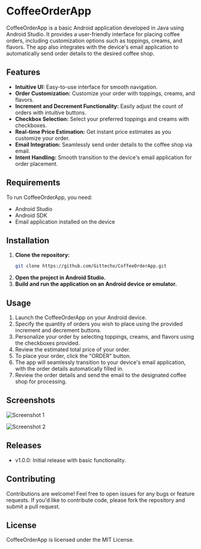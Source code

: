 # CoffeeOrderApp

CoffeeOrderApp is a basic Android application developed in Java using Android Studio. It provides a user-friendly interface for placing coffee orders, including customization options such as toppings, creams, and flavors. The app also integrates with the device's email application to automatically send order details to the desired coffee shop.

## Features

- **Intuitive UI:** Easy-to-use interface for smooth navigation.
- **Order Customization:** Customize your order with toppings, creams, and flavors.
- **Increment and Decrement Functionality:** Easily adjust the count of orders with intuitive buttons.
- **Checkbox Selection:** Select your preferred toppings and creams with checkboxes.
- **Real-time Price Estimation:** Get instant price estimates as you customize your order.
- **Email Integration:** Seamlessly send order details to the coffee shop via email.
- **Intent Handling:** Smooth transition to the device's email application for order placement.

## Requirements

To run CoffeeOrderApp, you need:

- Android Studio
- Android SDK
- Email application installed on the device

## Installation

1. **Clone the repository:**
   ```bash
   git clone https://github.com/Gittecho/CoffeeOrderApp.git
2. **Open the project in Android Studio.**
3. **Build and run the application on an Android device or emulator.**

## Usage
1. Launch the CoffeeOrderApp on your Android device.
2. Specify the quantity of orders you wish to place using the provided increment and decrement buttons.
3. Personalize your order by selecting toppings, creams, and flavors using the checkboxes provided.
4. Review the estimated total price of your order.
5. To place your order, click the "ORDER" button.
6. The app will seamlessly transition to your device's email application, with the order details automatically filled in.
7. Review the order details and send the email to the designated coffee shop for processing.

## Screenshots
![Screenshot 1](Resources/CoffeeOrderApp(White).png)
  
![Screenshot 2](Resources/CoffeeOrderApp(Dark).png)

## Releases
- v1.0.0: Initial release with basic functionality.

## Contributing
Contributions are welcome! Feel free to open issues for any bugs or feature requests. If you'd like to contribute code, please fork the repository and submit a pull request.

## License
CoffeeOrderApp is licensed under the MIT License.
